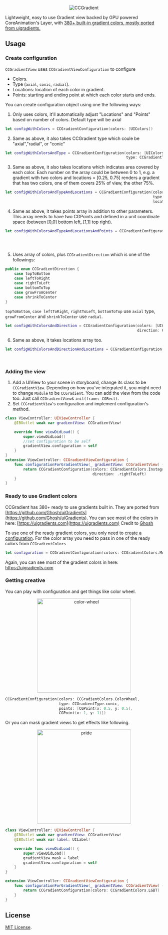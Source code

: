 <p align="center">
<img src="https://i.imgur.com/sZqOxs1.png" alt="CCGradient"/>
</p>

Lightweight, easy to use Gradient view backed by GPU powered CoreAnimation's Layer, with [380+  built-in gradient colors, mostly ported from uigradients.](https://uigradients.com/)


## Usage

### Create configuration

`CCGradientView` uses `CCGradientViewConfiguration` to configure
- Colors.
- Type (`axial`, `conic`, `radial`).
- Locations: location of each color in gradient.
- Points: starting and ending point at which each color starts and ends.

You can create configuration object using one the following ways:
<p>

1. Only uses colors, it'll automatically adjust "Locations" and "Points" based on number of colors. Default type will be axial

```swift
let configWithColors = CCGradientConfiguration(colors: [UIColors])
```
</p>

<p>

2. Same as above, it also takes CCGradient type which coule be "axial","radial", or "conic"

```swift
let configWithColorsAndType = CCGradientConfiguration(colors: [UIColors],
                                                      type: CCGradientType)
```
</p>
<p>

3. Same as above, it also takes locations which indicates area covered by each color. Each number on the array could be between 0 to 1, e.g. a gradient with two colors and locations = [0.25, 0.75] renders a gradient that has two colors, one of them covers 25% of view, the other 75%.

```swift
let configWithColorsAndTypeAndLocations = CCGradientConfiguration(colors: [UIColor],
                                                                  type: CCGradientType,
                                                                  locations: [CGFloat])
```
</p>
<p>

4. Same as above, it takes points array in addition to other parameters. This array needs to have two CGPoints and defined in a unit coordinate space (between [0,0] bottom left, [1,1] top right).
```swift
let configWithColorsAndTypeAndLocationsAndPoints = CCGradientConfiguration(colors: [UIColor],
                                                                           type: CCGradientType ,
                                                                           locations: [CGFloat],
                                                                           points: [CGPoint])

```
</p>
<p>

5. Uses array of colors, plus `CCGradientDirection` which is one of the followings:
```swift
public enum CCGradientDirection {
    case topToBottom
    case leftToRight
    case rightToLeft
    case bottomToTop
    case growFromCenter
    case shrinkToCenter
}
``` 
`topToBottom`, `case leftToRight`, `rightToLeft`, `bottomToTop` use `axial` type, `growFromCenter` and `shrinkToCenter` use `radial`.

```swift
let configWithColorsAndDirection = CCGradientConfiguration(colors: [UIColors], 
                                                           direction: CCGradientDirection)
```
</p>
<p>

6. Same as above, it takes locations array too.

```swift
let configWithColorsAndDirectionAndLocations = CCGradientConfiguration(colors: [UIColor],
                                                                       direction: CCGradientDirection,
                                                                       locations: [CGFloat])
```
</p>

### Adding the view

1. Add a UIView to your scene in storyboard, change its class to be `CCGradientView`. Depending on how you've integrated it, you might need to change `Module` to be `CCGradient`. You can add the view from the code too. Just call `CCGradientView`s `init(frame: CGRect)`. 
2. Set `CCGradientView`'s configuration and implement configuration's method.

```swift
class ViewController: UIViewController {
    @IBOutlet weak var gradientView: CCGradientView!

    override func viewDidLoad() {
        super.viewDidLoad()
        //set configuration to be self
        gradientView.configuration = self
    }
}
extension ViewController: CCGradientViewConfiguration {    
    func configurationForGradientView(_ gradientView: CCGradientView) -> CCGradientConfiguration {
        return CCGradientConfiguration(colors: CCGradientColors.Instagram,
                                       direction: .rightToLeft)
    }
}
```
<p>

### Ready to use Gradient colors
CCGradient has 380+ ready to use gradients built in. They are ported from [https://github.com/Ghosh/uiGradients](https://github.com/Ghosh/uiGradients).
You can see most of the colors in here: [https://uigradients.com](https://uigradients.com)
Credit to [Ghosh](https://github.com/Ghosh)

To use one of the ready gradient colors, you only need to [create a configuration](#create-configuration). For the color array you need to pass in one of the ready colors from `CCGradientColors` 

```swift
let configuration = CCGradientConfiguration(colors: CCGradientColors.MoonPurple)
```
Again, you can see most of the gradient colors in here: https://uigradients.com

</p>

### Getting creative
You can play with configuration and get things like color wheel.
<p align="center">
<img src="http://i.imgur.com/kq4Cut6.png" alt="color-wheel" width="300" height="300"/>
</p>

```swift
CCGradientConfiguration(colors: CCGradientColors.ColorWheel,
                        type: CCGradientType.conic,
                        points: [CGPoint(x: 0.5, y: 0.5),
                        CGPoint(x: 1, y: 1)])
```

Or you can mask gradient views to get effects like following.
<p align="center">
<img src="http://i.imgur.com/wYDUEVw.png" alt="pride" width="300"/>
</p>

```swift
class ViewController: UIViewController {
    @IBOutlet weak var gradientView: CCGradientView!
    @IBOutlet weak var label: UILabel!

    override func viewDidLoad() {
        super.viewDidLoad()
        gradientView.mask = label
        gradientView.configuration = self
    }
}

extension ViewController: CCGradientViewConfiguration {
    func configurationForGradientView(_ gradientView: CCGradientView) -> CCGradientConfiguration {
        return CCGradientConfiguration(colors: CCGradientColors.LGBT)
    }
}
```

## License
[MIT License](http://opensource.org/licenses/mit-license.php). 
